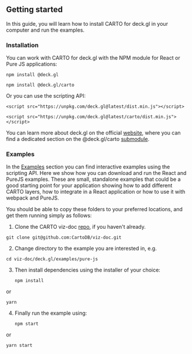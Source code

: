## Getting started

In this guide, you will learn how to install CARTO for deck.gl in your computer and run the examples.

### Installation

You can work with CARTO for deck.gl with the NPM module for React or Pure JS applications:

`npm install @deck.gl`

`npm install @deck.gl/carto`

Or you can use the scripting API:

`<script src="https://unpkg.com/deck.gl@latest/dist.min.js"></script>`

`<script src="https://unpkg.com/deck.gl@latest/carto/dist.min.js"></script>`

You can learn more about deck.gl on the official [website](https://deck.gl), where you can find a dedicated section on the @deck.gl/carto [submodule](https://deck.gl/docs/api-reference/carto/overview).

### Examples

In the [Examples]({{site.baseurl}}/deck-gl/examples) section you can find interactive examples using the scripting API. Here we show how you can download and run the React and PureJS examples. These are small, standalone examples that could be a good starting point for your application showing how to add different CARTO layers, how to integrate in a React application or how to use it with webpack and PureJS.

You should be able to copy these folders to your preferred locations, and get them running simply as follows:

1. Clone the CARTO viz-doc [repo](https://github.com/CartoDB/viz-doc), if you haven't already.

  `git clone git@github.com:CartoDB/viz-doc.git`

2. Change directory to the example you are interested in, e.g.

  `cd viz-doc/deck.gl/examples/pure-js`

3. Then install dependencies using the installer of your choice:

   `npm install`

or

   `yarn`

4. Finally run the example using:

   `npm start`

or

   `yarn start`
